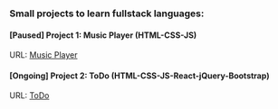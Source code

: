 ### Small projects to learn fullstack languages:

#### [Paused] Project 1: Music Player (HTML-CSS-JS)  
URL: <a href="./Music_Player/">Music Player</a>

#### [Ongoing] Project 2: ToDo (HTML-CSS-JS-React-jQuery-Bootstrap)  
URL: <a href="./ToDo/">ToDo</a>

